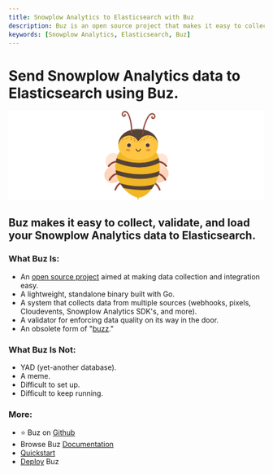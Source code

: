 ```yaml
---
title: Snowplow Analytics to Elasticsearch with Buz
description: Buz is an open source project that makes it easy to collect, validate, and load Snowplow Analytics data to Elasticsearch.
keywords: [Snowplow Analytics, Elasticsearch, Buz]
---
```


# Send Snowplow Analytics data to Elasticsearch using Buz.

![buzz](../../../static/img/buzz.png)


## Buz makes it easy to collect, validate, and load your Snowplow Analytics data to Elasticsearch.


### What Buz Is:

- An [open source project](https://github.com/silverton-io/buz) aimed at making data collection and integration easy.
- A lightweight, standalone binary built with Go.
- A system that collects data from multiple sources (webhooks, pixels, Cloudevents, Snowplow Analytics SDK's, and more).
- A validator for enforcing data quality on its way in the door.
- An obsolete form of "[buzz](https://www.merriam-webster.com/dictionary/buzz)."


### What Buz Is Not:

- YAD (yet-another database).
- A meme.
- Difficult to set up.
- Difficult to keep running.


### More:
- ⭐ Buz on [Github](https://github.com/silverton-io/buz)
- Browse Buz [Documentation](/)
- [Quickstart](/examples/quickstart)
- [Deploy](category/deploying-buz) Buz
